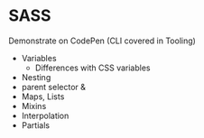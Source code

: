 # SASS

Demonstrate on CodePen (CLI covered in Tooling)

- Variables
    - Differences with CSS variables
- Nesting
- parent selector &
- Maps, Lists
- Mixins
- Interpolation
- Partials
